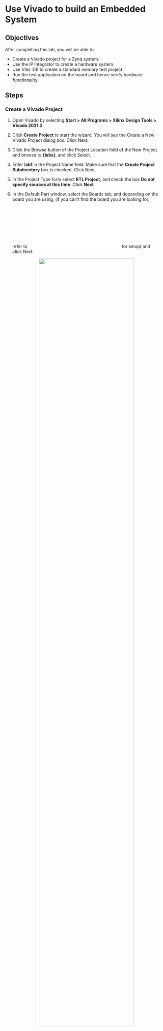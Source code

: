 # Use Vivado to build an Embedded System

## Objectives

After completing this lab, you will be able to:
*	Create a Vivado project for a Zynq system.
*	Use the IP Integrator to create a hardware system.
*	Use Vitis IDE to create a standard memory test project.
*	Run the test application on the board and hence verify hardware functionality.

## Steps
### Create a Vivado Project

1.	Open Vivado by selecting **Start > All Programs > Xilinx Design Tools > Vivado 2021.2**
1.	Click **Create Project** to start the wizard. You will see the Create a New Vivado Project dialog box. Click Next.
1.	Click the Browse button of the Project Location field of the New Project and browse to **{labs}**, and click Select.
1.	Enter **lab1** in the Project Name field.  Make sure that the **Create Project Subdirectory** box is checked.  Click Next.
1.	In the Project Type form select **RTL Project**, and check the box **Do not specify sources at this time**. Click **Next**
1.	In the Default Part window, select the Boards tab, and depending on the board you are using, (if you can't find the board you are looking for, refer to ![README.md](/README.md) for setup) and click Next.

    <p align="center">
    <img src ="pics/lab1/1_pynqimage.jpg" width="80%" height="80%"/>
    </p>
    <p align = "center">
    <i>Boards and Parts Selection</i>
    </p>


### Creating the System Using the IP Integrator

1.	In the Flow Navigator, click **Create Block Design** under IP Integrator.
    <p align="center">
    <img src ="pics/lab1/2_IPintegrator.jpg" width="20%" height="20%"/>
    </p>
    <p align = "center">
    <i>Create IP Integrator Block Diagram</i>
    </p>

1.	Enter **system** for the design name and click OK.
    <p align="center">
    <img src ="pics/3.jpg" width="80%" height="80%"/>
    </p>
    <p align = "center">
    <i>Create Block Design</i>
    </p>


1.	Right-click anywhere in the Diagram workspace and select **Add IP**.
    <p align="center">
    <img src ="pics/lab1/4_AddIP.jpg" width="80%" height="80%"/>
    </p>
    <p align = "center">
    <i>Add IP to Block Diagram</i>
    </p>        


1.	Once the **IP Catalog** opens, type “zynq” into the Search bar, find and double click on **ZYNQ7 Processing System** entry, or click on the entry and hit the Enter key to add it to the design.

    <p align="center">
    <img src ="pics/lab1/1_BoardsandParts.jpg" width="80%" height="80%"/>
    </p>
    <p align = "center">
    <i>Boards and Parts Selection</i>
    </p>

1.	Notice the message at the top of the Diagram window in a green label saying that Designer Assistance available. Click **Run Block Automation**.  

1.	A new window pops up called the Run Block Automation window. In it, select **/processing_system7_0**, leave the default settings and click OK.

1. Once Block Automation has been completed, notice that ports have been automatically added for the DDR (double data rate, a type of memory) and Fixed IO, and some additional ports are now visible. The imported configuration for the Zynq related to the board has been applied which will now be modified. The block should finally look like this:

    <p align="center">
    <img src ="pics/lab1/5_Zynqblck.jpg" width="90%" height="80%"/>
    </p>
    <p align = "center">
     <i> Zynq Block with DDR and Fixed IO ports</i>
    </p>  

1. Double-click on the added block to open the **Customization** window.
   Notice now the Customization window shows selected peripherals (with tick marks). This is the default configuration for the board applied by the block automation.

###	Configure the processing block with just UART 1 peripheral enabled.

1.	A block diagram of the Zynq should now be open again, showing various configurable blocks of the **Processing System**.

1. At this stage, the designer can click on various configurable blocks (highlighted in green) and change the system configuration.

1.	Click on one of the peripherals (in green) in the **Peripheral I/O Pins** block of the Zynq Block Design, or select the **MIO Configuration** tab on the left to open the configuration form

    <p align="center">
    <img src ="pics/lab1/5_Zynqblck.jpg" width="90%" height="80%"/>
    </p>
    <p align = "center">
     <i> MIO Configuration </i>
    </p>  

1.	Expand **Peripheral I/O Pins** if necessary, and ensure all the following I/O peripherals are deselected except UART 1.

    >**Note :** Select UART 0 for PYNQ-Z2 instead of UART 1


    i.e. Remove: &nbsp; <i>ENET

    &nbsp; &nbsp; &nbsp; &nbsp; &nbsp; &nbsp; &nbsp; &nbsp; &nbsp; &nbsp; &nbsp; USB 0

    &nbsp; &nbsp; &nbsp; &nbsp; &nbsp; &nbsp; &nbsp; &nbsp; &nbsp; &nbsp; &nbsp; SD 0

    &nbsp; &nbsp; &nbsp; &nbsp; &nbsp; &nbsp; &nbsp; &nbsp; &nbsp; &nbsp; &nbsp; Expand **GPIO** to deselect GPIO MIO

    &nbsp; &nbsp; &nbsp; &nbsp; &nbsp; &nbsp; &nbsp; &nbsp; &nbsp; &nbsp; &nbsp; Expand **Memory Interfaces** to deselect Quad SPI Flash

    &nbsp; &nbsp; &nbsp; &nbsp; &nbsp; &nbsp; &nbsp; &nbsp; &nbsp; &nbsp; &nbsp; Expand **Application Processor Unit** to disable Timer 0.
    </i>

    <p align="center">
    <img src ="pics/lab1/9_recostomizeIP.jpg" width="90%" height="80%"/>
    </p>
    <p align = "center">
    <i> Selecting only UART 0</i>
    </p>  


1.	Select the **PS-PL Configuration** tab on the left.

1.	Expand **AXI Non Secure Enablement > GP Master AXI interface** and deselect M AXI GP0 interface.

1.	Expand **General > Enable Clock Resets** and deselect the FCLK_RESET0_N option.

1.	Select the **Clock Configuration** tab on the left. Expand the PL Fabric Clocks and deselect the FCLK_CLK0 option and click OK.

1. Click on the **Regenerate Layout button** (green arrow) shown below:
    <p align="center">
    <img src ="pics/lab1/6_Zynq Block with DDR and Fixed IO ports.jpg" width="90%" height="80%"/>
    </p>
    <p align = "center">
    <i> Regenerating and Validating Design</i>
    </p>  

1.	Click on the **Validate Design button** (purple arrow) and make sure that there are no errors.

### Generate Top-Level and Export hardware

1.	In the sources panel, right-click on **system.bd**, and select **Generate Output Products…** and click Generate to generate the Implementation, Simulation and Synthesis files for the design (You can also click on **Generate Block Design** in the Flow Navigator pane to do the same).
    <p align="center">
    <img src ="pics/lab1/10_generateoutputproduct.jpg" width="40%" height="80%"/>
    </p>
    <p align = "center">
    <i> Generating output products </i>
    </p>  

1. Right-click again on system.bd, and select Create **HDL Wrapper…** to generate the top-level VHDL model. Leave the **Let Vivado manager wrapper** and **auto-update** option selected, and click OK.
 <p align="center">
    <img src ="pics/lab1/8_OP.jpg" width="40%" height="80%"/>
    </p>
    <p align = "center">
    <i> Create HDL Wrapper </i>
    </p>  
    <p align="center">
    <img src ="pics/lab1/11_HDLwrapper.jpg" width="40%" height="80%"/>
    </p>
    <p align = "center">
    <i> The HDL Wrapper file generated and added to the project </i>
    </p> 


1. Notice that the Verilog file is already set as the top module in the design, indicated by the icon.
1. Select **File > Export > Export hardware** and click OK. (Save the project if prompted)
Note:  Since we do not have any hardware in Programmable Logic (PL) there is no bitstream to generate, hence the Include bitstream option is not necessary at this time.

1. Basic information about the hardware configuration of the project can be found in the Xilinx Support Archive (XSA) file, along with the Address maps for the PS systems, and driver information. The .xsa file is used in the software environment to determine the peripherals available in the system, and their location in the address map.
 
### Generate Memory Test Application in Vitis IDE

1. Select **Tools > Launch Vitis IDE**, and Select the workspace location with any given location path. Click Launch. The Vitis IDE opens.
1. Review the Welcome page and close it. Click **Create Application Project**, and click Next.
1. In the Platform Selection window, select **Create a new platform from hardware (XSA)** and browse to select the system_wrapper.xsa file exported before. (Default is in the {labs}\lab1 folder).
1. Enter **lab1_platform** as the _Platform name_, click **Next.**
    <p align="center">
    <img src ="pics/lab1/14_newapplicationproject.jpg" width="80%" height="80%"/>
    </p>
    <p align = "center">
    <i> Select a platform to create the project </i>
    </p> 
        <p align="center">
    <img src ="pics/lab1/15_cortex9a.jpg" width="80%" height="80%"/>
    </p>
    <p align = "center">
    <i> Select a ps7_cortexa9_0 </i>
    </p> 

1. In the project details window, name the project **lab1**, and in the Target Processor selection, select **ps7_cortexa9_0**.

1. Select **Memory Tests** as the template in the Template Selection window. Click **Finish**.
   <p align="center">
    <img src ="pics/lab1/16_memorytest.jpg" width="80%" height="80%"/>
    </p>
    <p align = "center">
    <i> Select a template to create the project </i>
    </p> 

1.	Expand folders in the Explorer view on the left, and observe that there are two projects – lab1_platform, and lab1_system.  The **lab1_system** project is the application that we will use to verify the functionality of the design.  The **lab1_platfrom** is a platform project includes the ps7_init function which initializes the PS as part of the first stage bootloader. The Explorer view should look something like this:
    <p align="center">
    <img src ="pics/lab1/17_src.jpg" width="60%" height="80%"/>
    </p>
    <p align = "center">
    <i> The Project Explorer view </i>
    </p>  

1. Open the memorytest.c file in the **lab1_system > lab1 > src**, and examine the contents.  This file calls the functions to test the memory.

1. Build the application project either by clicking the hammer button or by right-clicking on the application project and selecting Build Project as shown in following figure. As the project builds, you can see the output in the Console window.
    <p align="center">
    <img src ="pics/lab1/18_build project.jpg" width="60%" height="80%"/>
    </p>
    <p align = "center">
    <i> Build the application project </i>
    </p>  

### Test in Hardware

1.	Make sure that micro-USB cable(s) is(are) connected between the board and the PC. Change the boot mode to JTAG. Turn ON the power of the board.
1. Open a serial communication utility for the COM port assigned on your system. The Vitis software platform provides a serial terminal utility will be used throughout the tutorial. You can also use your preferred serial terminal application.
   * To open this utility, select **Window > Show view**.
   * In the Show View dialog box, type **terminal** in the search box.
   * Select **Vitis Serial Terminal** and click **Open**.
    <p align="center">
    <img src ="pics/lab1/19_vitisserialterminal.jpg" width="35%" height="80%"/>
    </p>
    <p align = "center">
    <i> Open the Vitis Serial Terminal </i>
    </p>
 
1. Click the Add button in the Vitis Serial Terminal to connect to a serial terminal. Select the port from the dropdown menu. Keep the Advanced Settings as-is. Click OK.
 <p align="center">
    <img src ="pics/lab1/20_connectserialport.jpg" width="35%" height="80%"/>
    </p>
    <p align = "center">
    <i> Connect to serial port Menu </i>
    </p>
    
   <p align="center">
    <img src ="pics/lab1/21_portconnection.jpg" width="35%" height="80%"/>
    </p>
    <p align = "center">
    <i> Connect to serial port </i>
    </p>

1. Right-click **lab1_system > lab1** and select **Launch Hardware (Single Application Debug)**.
    <p align="center">
    <img src ="pics/lab1/22_launchHardware.jpg" width="90%" height="80%"/>
    </p>
    <p align = "center">
    <i> Launch Run Configurations </i>
    </p>

1. You should see the following output on the Terminal tab.
    <p align="center">
    <img src ="pics/lab1/23_çıktı.jpg" width="60%" height="80%"/>
    </p>
    <p align = "center">
    <i> Connect to serial port </i>
    </p>

1. Close Vivado and Vitis IDE by selecting **File > Exit** in each program.

## Conclusion

Vivado and the IP Integrator allow base embedded processor systems and applications to be generated very quickly. After the system has been defined, the hardware can be exported and Vitis IDE can be invoked from Vivado.

Software development is done in Vitis IDE which provides several application templates including memory tests.  You verified the operation of the hardware by using a test application, executing on the processor, and observing the output in the serial terminal window.

